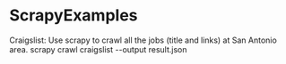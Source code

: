 # ScrapyExamples
Craigslist: Use scrapy to crawl all the jobs (title and links) at San Antonio area.
            scrapy crawl craigslist --output result.json
